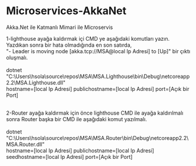 # Microservices-AkkaNet
Akka.Net ile Katmanlı Mimari ile Microservis
<br/>

1-lighthouse ayağa kaldırmak içi CMD ye aşağıdaki komutları yazın. Yazdıkan sonra bir hata olmadığında en son satırda,<br/>
 "- Leader is moving node [akka.tcp://MSA@local Ip Adresi] to [Up]" bir çıktı oluşmalı.<br/>
<br/>
dotnet "C:\Users\hsola\source\repos\MSA\MSA.Lighthouse\bin\Debug\netcoreapp2.2\MSA.Lighthouse.dll"  <br/>
  hostname=[local Ip Adresi] publichostname=[local Ip Adresi] port=[Açık bir Port]<br/>
  <br/>
  
 2-Router ayağa kaldırmak için önce lighthouse CMD ile ayağa kaldırılmalı sonra Router başka bir CMD ile aşağıdaki komut yazılmalı.  <br/>
  <br/>
 dotnet  "C:\Users\hsola\source\repos\MSA\MSA.Router\bin\Debug\netcoreapp2.2\MSA.Router.dll" <br/>
 hostname=[local Ip Adresi]  publichostname=[local Ip Adresi]  seedhostname=[local Ip Adresi] port=[Açık bir Port] <br/>
 